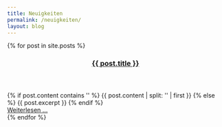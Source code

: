 ```yaml
---
title: Neuigkeiten
permalink: /neuigkeiten/
layout: blog
---
```

<section class='page blog'>
  {% for post in site.posts %}
    <article>
      <header>
        <h1><a class='post-link' href='{{ post.url | prepend: site.baseurl }}'>{{ post.title }}</a></h1>
      </header>
        {% if post.content contains '<!--more-->' %}
          {{ post.content | split: '<!--more-->' | first }}
        {% else %}
          {{ post.excerpt }}
        {% endif %}
      <footer>
        <a href='{{ post.url | prepend: site.baseurl }}'>Weiterlesen … </a>
      </footer>
    </article>
  {% endfor %}
</section>
